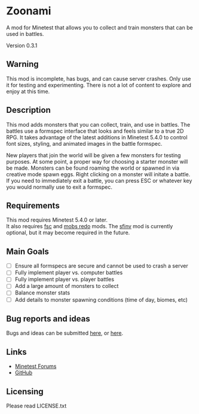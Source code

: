 # Zoonami
A mod for Minetest that allows you to collect and train monsters that can be used in battles.

Version 0.3.1

## Warning
This mod is incomplete, has bugs, and can cause server crashes. Only use it for testing 
and experimenting. There is not a lot of content to explore and enjoy at this time.

## Description
This mod adds monsters that you can collect, train, and use in battles. The battles
use a formspec interface that looks and feels similar to a true 2D RPG. It takes 
advantage of the latest additions in Minetest 5.4.0 to control font sizes, styling, 
and animated images in the battle formspec.

New players that join the world will be given a few monsters for testing purposes.
At some point, a proper way for choosing a starter monster will be made. Monsters 
can be found roaming the world or spawned in via creative mode spawn eggs.
Right clicking on a monster will initate a battle. If you need to immediately exit
a battle, you can press ESC or whatever key you would normally use to exit a
formspec.

## Requirements
This mod requires Minetest 5.4.0 or later.  
It also requires [fsc](https://forum.minetest.net/viewtopic.php?t=19203) and [mobs redo](https://forum.minetest.net/viewtopic.php?t=9917) mods. The [sfinv](https://forum.minetest.net/viewtopic.php?t=19765) mod is currently optional, but it may become required in the future.

## Main Goals
- [ ] Ensure all formspecs are secure and cannot be used to crash a server
- [ ] Fully implement player vs. computer battles
- [ ] Fully implement player vs. player battles
- [ ] Add a large amount of monsters to collect
- [ ] Balance monster stats
- [ ] Add details to monster spawning conditions (time of day, biomes, etc)

## Bug reports and ideas
Bugs and ideas can be submitted [here](https://forum.minetest.net/viewtopic.php?f=9&t=25356&sid=1ffebc6a6c8b35653d939a376a067a7f), or [here](https://github.com/isaiah658/zoonami/issues/new).

## Links
* [Minetest Forums](https://forum.minetest.net/viewtopic.php?f=9&t=25356&sid=1ffebc6a6c8b35653d939a376a067a7f)
* [GitHub](http://github.com/isaiah658/zoonami/)

## Licensing
Please read LICENSE.txt

